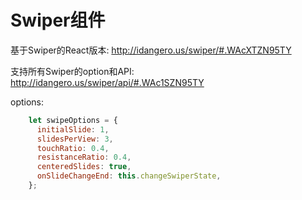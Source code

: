 # Swiper组件
基于Swiper的React版本:
http://idangero.us/swiper/#.WAcXTZN95TY

支持所有Swiper的option和API:
http://idangero.us/swiper/api/#.WAc1SZN95TY

options:
```javascript
    let swipeOptions = {
      initialSlide: 1,
      slidesPerView: 3,
      touchRatio: 0.4,
      resistanceRatio: 0.4,
      centeredSlides: true,
      onSlideChangeEnd: this.changeSwiperState,
    };
``` 

